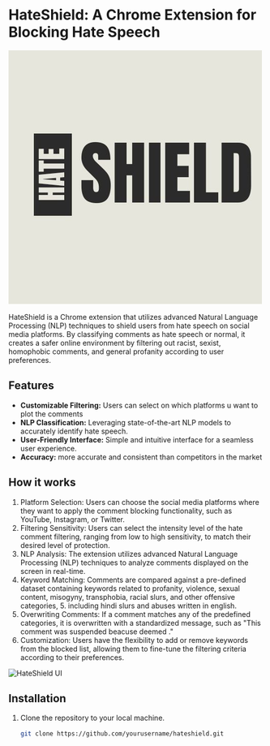 # HateShield: A Chrome Extension for Blocking Hate Speech

![HateShield Logo](utils/64446697-c001-4096-ad60-fde407b3fbd2.jpeg)

HateShield is a Chrome extension that utilizes advanced Natural Language Processing (NLP) techniques to shield users from hate speech on social media platforms. By classifying comments as hate speech or normal, it creates a safer online environment by filtering out racist, sexist, homophobic comments, and general profanity according to user preferences.

## Features

- **Customizable Filtering:** Users can select on which platforms u want to plot the comments
- **NLP Classification:** Leveraging state-of-the-art NLP models to accurately identify hate speech.
- **User-Friendly Interface:** Simple and intuitive interface for a seamless user experience.
- **Accuracy:** more accurate and consistent than competitors in the market
## How it works
1. Platform Selection: Users can choose the social media platforms where they want to apply the comment blocking functionality, such as YouTube, Instagram, or Twitter.
2. Filtering Sensitivity: Users can select the intensity level of the hate comment filtering, ranging from low to high sensitivity, to match their desired level of protection.
3. NLP Analysis: The extension utilizes advanced Natural Language Processing (NLP) techniques to analyze comments displayed on the screen in real-time.
4. Keyword Matching: Comments are compared against a pre-defined dataset containing keywords related to profanity, violence, sexual content, misogyny, transphobia, racial slurs, and other offensive categories, 5. including hindi slurs and abuses written in english.
5. Overwriting Comments: If a comment matches any of the predefined categories, it is overwritten with a standardized message, such as "This comment was suspended beacuse deemed <category>."
6. Customization: Users have the flexibility to add or remove keywords from the blocked list, allowing them to fine-tune the filtering criteria according to their preferences.

![HateShield UI](path/to/ui-screenshot.png)

## Installation

1. Clone the repository to your local machine.
   ```sh
   git clone https://github.com/yourusername/hateshield.git
